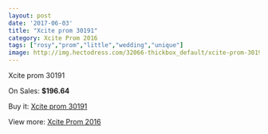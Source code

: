 ```yaml
---
layout: post
date: '2017-06-03'
title: "Xcite prom 30191"
category: Xcite Prom 2016
tags: ["rosy","prom","little","wedding","unique"]
image: http://img.hectodress.com/32066-thickbox_default/xcite-prom-30191.jpg
---
```

Xcite prom 30191

On Sales: **$196.64**
<a href="https://www.hectodress.com/xcite-prom-2013/14595-xcite-prom-30191.html"><amp-img layout="responsive" width="600" height="600" src="//img.hectodress.com/32066-thickbox_default/xcite-prom-30191.jpg" alt="Xcite prom 30191 0" /></a>

Buy it: [Xcite prom 30191](https://www.hectodress.com/xcite-prom-2013/14595-xcite-prom-30191.html "Xcite prom 30191")

View more: [Xcite Prom 2016](https://www.hectodress.com/261-xcite-prom-2013 "Xcite Prom 2016")